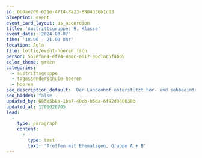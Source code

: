 ```yaml
---
id: 0b0ae200-621e-4714-8a23-8904d36b1c03
blueprint: event
event_card_layout: as_accordion
title: 'Austrittsgruppe: 9. Klasse'
event_date: '2024-03-07'
time: '18.00 - 21.00 Uhr'
location: Aula
file: lottie/event-hoeren.json
person: 552efae4-ef74-4aac-a517-e6c1ac5f4b65
color_theme: green
categories:
  - austrittsgruppe
  - tagessonderschule-hoeren
  - hoeren
seo_description_default: 'Der Landenhof unterstützt hör- und sehbeeinträchtigte Kinder & Jugendliche in ihrem selbstbestimmten Leben durch Förderung ihrer Fähigkeiten & Entwicklung'
seo_hidden: false
updated_by: 685e5b8a-1ba7-40cb-b5da-6f92d040030b
updated_at: 1709028705
lead:
  -
    type: paragraph
    content:
      -
        type: text
        text: 'Treffen mit Ehemaligen, Gruppe A + B'
---
```

